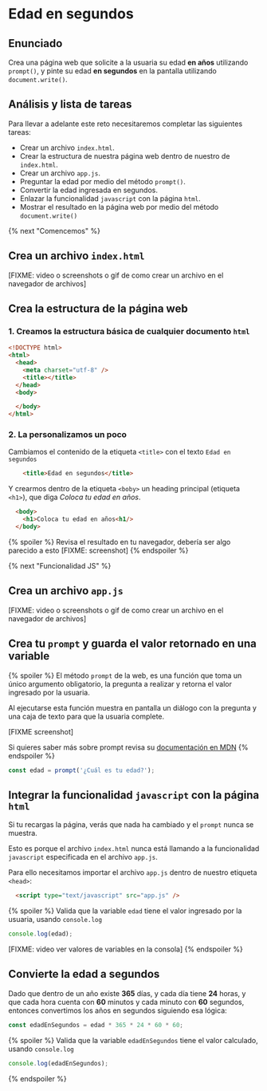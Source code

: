 # Edad en segundos

## Enunciado

Crea una página web que solicite a la usuaria su edad **en años** utilizando `prompt()`,
y pinte su edad **en segundos** en la pantalla utilizando `document.write()`.

## Análisis y lista de tareas

Para llevar a adelante este reto necesitaremos completar las siguientes tareas:

- Crear un archivo `index.html`.
- Crear la estructura de nuestra página web dentro de nuestro de `index.html`.
- Crear un archivo `app.js`.
- Preguntar la edad por medio del método `prompt()`.
- Convertir la edad ingresada en segundos.
- Enlazar la funcionalidad `javascript` con la página `html`.
- Mostrar el resultado en la página web por medio del método `document.write()`


{% next "Comencemos" %}


## Crea un archivo `index.html`

[FIXME: video o screenshots o gif de como crear un archivo en el navegador de archivos]

## Crea la estructura de la página web

### 1. Creamos la estructura básica de cualquier documento `html`

```html
<!DOCTYPE html>
<html>
  <head>
    <meta charset="utf-8" />
    <title></title>
  </head>
  <body>

  </body>
</html>
```

### 2. La personalizamos un poco

Cambiamos el contenido de la etiqueta `<title>` con el texto `Edad en segundos`
```html
    <title>Edad en segundos</title>
```

Y crearmos dentro de la etiqueta `<boby>` un heading principal (etiqueta `<h1>`),
que diga _Coloca tu edad en años_.
```html
  <body>
    <h1>Coloca tu edad en años<h1/>
  </body>
```

{% spoiler %}
Revisa el resultado en tu navegador, debería ser algo parecido a esto
[FIXME: screenshot]
{% endspoiler %}

{% next "Funcionalidad JS" %}


## Crea un archivo `app.js`

[FIXME: video o screenshots o gif de como crear un archivo en el navegador de archivos]

## Crea tu `prompt` y guarda el valor retornado en una variable

{% spoiler %}
El método `prompt` de la web, es una función que toma un único argumento obligatorio,
la pregunta a realizar y retorna el valor ingresado por la usuaria.

Al ejecutarse esta función muestra en pantalla un diálogo con la pregunta y una caja de texto
para que la usuaria complete.

[FIXME screenshot]

Si quieres saber más sobre prompt revisa su [documentación en MDN](https://developer.mozilla.org/es/docs/Web/API/Window/prompt)
{% endspoiler %}

```js
const edad = prompt('¿Cuál es tu edad?');
```

## Integrar la funcionalidad `javascript` con la página `html`

Si tu recargas la página, verás que nada ha cambiado y el `prompt` nunca se muestra.

Esto es porque el archivo `index.html` nunca está llamando a la funcionalidad
`javascript` especificada en el archivo `app.js`.

Para ello necesitamos importar el archivo `app.js` dentro de nuestro etiqueta `<head>`:

```html
  <script type="text/javascript" src="app.js" />
```

{% spoiler %}
Valida que la variable `edad` tiene el valor ingresado por la usuaria, usando
`console.log`

```js
console.log(edad);
```

[FIXME: video ver valores de variables en la consola]
{% endspoiler %}

## Convierte la edad a segundos

Dado que dentro de un año existe **365** días, y cada día tiene **24** horas, y que cada
hora cuenta con **60** minutos y cada minuto con **60** segundos, entonces convertimos
los años en segundos siguiendo esa lógica:

```js
const edadEnSegundos = edad * 365 * 24 * 60 * 60;
```

{% spoiler %}
Valida que la variable `edadEnSegundos` tiene el valor calculado, usando
`console.log`

```js
console.log(edadEnSegundos);
```
{% endspoiler %}